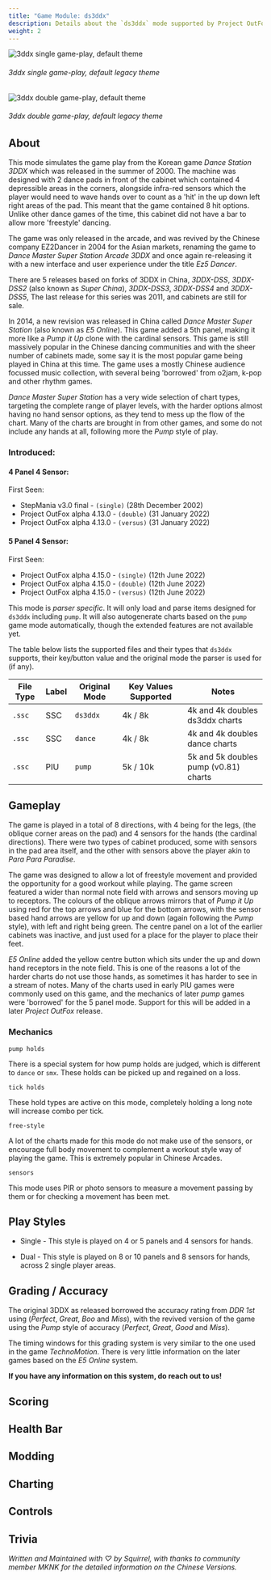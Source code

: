 ```yaml
---
title: "Game Module: ds3ddx"
description: Details about the `ds3ddx` mode supported by Project OutFox.
weight: 2
---
```


![3ddx single game-play, default theme](/user-guide/3dds1gameplayold.png)
###### 3ddx single game-play, default legacy theme

![3ddx double game-play, default theme](/user-guide/3dds2gameplayold.png)
###### 3ddx double game-play, default legacy theme

## About

This mode simulates the game play from the Korean game _Dance Station 3DDX_ which was released in the summer of 2000. The machine was designed with 2 dance pads in front of the cabinet which contained 4 depressible areas in the corners, alongside infra-red sensors which the player would need to wave hands over to count as a 'hit' in the up down left right areas of the pad. This meant that the game contained 8 hit options. Unlike other dance games of the time, this cabinet did not have a bar to allow more 'freestyle' dancing.

The game was only released in the arcade, and was revived by the Chinese company EZ2Dancer in 2004 for the Asian markets, renaming the game to _Dance Master Super Station Arcade 3DDX_ and once again re-releasing it with a new interface and user experience under the title _Ez5 Dancer_. 

There are 5 releases based on forks of 3DDX in China, _3DDX-DSS_, _3DDX-DSS2_ (also known as _Super China_), _3DDX-DSS3_, _3DDX-DSS4_ and _3DDX-DSS5_, The last release for this series was 2011, and cabinets are still for sale.

In 2014, a new revision was released in China called _Dance Master Super Station_ (also known as _E5 Online_). This game added a 5th panel, making it more like a _Pump it Up_ clone with the cardinal sensors. This game is still massively popular in the Chinese dancing communities and with the sheer number of cabinets made, some say it is the most popular game being played in China at this time. The game uses a mostly Chinese audience focussed music collection, with several being 'borrowed' from o2jam, k-pop and other rhythm games.

_Dance Master Super Station_ has a very wide selection of chart types, targeting the complete range of player levels, with the harder options almost having no hand sensor options, as they tend to mess up the flow of the chart. Many of the charts are brought in from other games, and some do not include any hands at all, following more the _Pump_ style of play.


### Introduced:
#### 4 Panel 4 Sensor:

First Seen:
 * StepMania v3.0 final - ``(single)`` (28th December 2002)
 * Project OutFox alpha 4.13.0 - ``(double)`` (31 January 2022)
 * Project OutFox alpha 4.13.0 - ``(versus)`` (31 January 2022)

#### 5 Panel 4 Sensor:

First Seen:
 * Project OutFox alpha 4.15.0 - ``(single)`` (12th June 2022)
 * Project OutFox alpha 4.15.0 - ``(double)`` (12th June 2022)
 * Project OutFox alpha 4.15.0 - ``(versus)`` (12th June 2022)

This mode is _parser specific_. It will only load and parse items designed for `ds3ddx` including `pump`. It will also autogenerate charts based on the ``pump`` game mode automatically, though the extended features are not available yet.

The table below lists the supported files and their types that ``ds3ddx`` supports, their key/button value and the original mode the parser is used for (if any).

File Type|Label|Original Mode|Key Values Supported|Notes 
------------|-------------|-------------|-------------|-------------|
 ``.ssc`` | SSC | ``ds3ddx`` | 4k / 8k | 4k and 4k doubles ds3ddx charts
 ``.ssc`` | SSC | ``dance`` | 4k / 8k | 4k and 4k doubles dance charts
 ``.ssc`` | PIU | ``pump`` | 5k / 10k | 5k and 5k doubles pump (v0.81) charts

## Gameplay

The game is played in a total of 8 directions, with 4 being for the legs, (the oblique corner areas on the pad) and 4 sensors for the hands (the cardinal directions). There were two types of cabinet produced, some with sensors in the pad area itself, and the other with sensors above the player akin to _Para Para Paradise_. 

The game was designed to allow a lot of freestyle movement and provided the opportunity for a good workout while playing. The game screen featured a wider than normal note field with arrows and sensors moving up to receptors. The colours of the oblique arrows mirrors that of _Pump it Up_ using red for the top arrows and blue for the bottom arrows, with the sensor based hand arrows are yellow for up and down (again following the _Pump_ style), with left and right being green. The centre panel on a lot of the earlier cabinets was inactive, and just used for a place for the player to place their feet. 

_E5 Online_ added the yellow centre button which sits under the up and down hand receptors in the note field. This is one of the reasons a lot of the harder charts do not use those hands, as sometimes it has harder to see in a stream of notes. Many of the charts used in early PIU games were commonly used on this game, and the mechanics of later _pump_ games were 'borrowed' for the 5 panel mode. Support for this will be added in a later _Project OutFox_ release.

### Mechanics

``pump holds`` 

There is a special system for how pump holds are judged, which is different to ``dance`` or ``smx``. These holds can be picked up and regained on a loss.

``tick holds`` 

These hold types are active on this mode, completely holding a long note will increase combo per tick.

``free-style`` 

A lot of the charts made for this mode do not make use of the sensors, or encourage full body movement to complement a workout style way of playing the game. This is extremely popular in Chinese Arcades.

``sensors`` 

This mode uses PIR or photo sensors to measure a movement passing by them or for checking a movement has been met.

## Play Styles

 * Single - This style is played on 4 or 5 panels and 4 sensors for hands. 
  
 * Dual - This style is played on 8 or 10 panels and 8 sensors for hands, across 2 single player areas.

## Grading / Accuracy

The original 3DDX as released borrowed the accuracy rating from _DDR 1st_ using (_Perfect_, _Great_, _Boo_ and _Miss_), with the revived version of the game using the _Pump_ style of accuracy (_Perfect_, _Great_, _Good_ and _Miss_).

The timing windows for this grading system is very similar to the one used in the game _TechnoMotion_. There is very little information on the later games based on the _E5 Online_ system. 

**If you have any information on this system, do reach out to us!**

## Scoring

## Health Bar

## Modding

## Charting

## Controls

## Trivia



_Written and Maintained with ♡ by Squirrel, with thanks to community member MKNK for the detailed information on the Chinese Versions._
